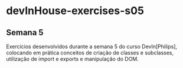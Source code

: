 # devInHouse-exercises-s05

## Semana 5

Exercícios desenvolvidos durante a semana 5 do curso DevIn[Philips], colocando em prática conceitos de criação de classes e subclasses, utilização de import e exports e manipulação do DOM.
